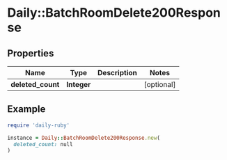 # Daily::BatchRoomDelete200Response

## Properties

| Name | Type | Description | Notes |
| ---- | ---- | ----------- | ----- |
| **deleted_count** | **Integer** |  | [optional] |

## Example

```ruby
require 'daily-ruby'

instance = Daily::BatchRoomDelete200Response.new(
  deleted_count: null
)
```

